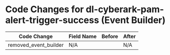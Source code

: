 # Code Changes for dl-cyberark-pam-alert-trigger-success (Event Builder)

| Code Change | Field Name | Before | After |
|-------------|------------|--------|-------|
| removed_event_builder | N/A |  | N/A |